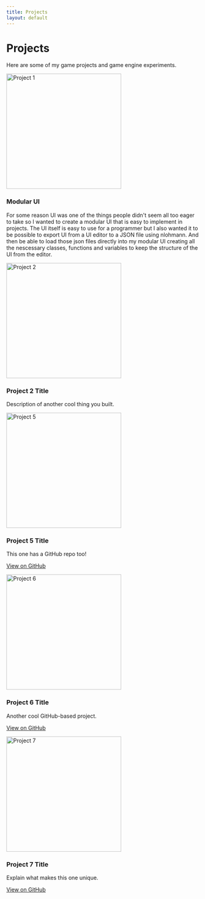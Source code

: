 ```yaml
---
title: Projects
layout: default
---
```


# Projects  
Here are some of my game projects and game engine experiments.

<div class="project-gallery">

<!-- Project 1 -->
<div class="project">
  <img src="{{ site.baseurl }}/assets/images/Menu.gif" alt="Project 1" width="300" />
  <h3>Modular UI</h3>
  <p>  For some reason UI was one of the things people didn't seem all too eager to take so I wanted to create a modular UI that is easy to implement in projects. 
       The UI itself is easy to use for a programmer but I also wanted it to be possible to export UI from a UI editor to a JSON file using nlohmann. And then be able
       to load those json files directly into my modular UI creating all the nescessary classes, functions and variables to keep the structure of the UI from the editor.</p>
</div>

<!-- Project 2 -->
<div class="project">
  <img src="{{ site.baseurl }}/assets/images/project2.png" alt="Project 2" width="300" />
  <h3>Project 2 Title</h3>
  <p>Description of another cool thing you built.</p>
</div>

<!-- Project 5 with GitHub -->
<div class="project">
  <img src="{{ site.baseurl }}/assets/images/project5.png" alt="Project 5" width="300" />
  <h3>Project 5 Title</h3>
  <p>This one has a GitHub repo too!</p>
  <p><a href="https://github.com/yourusername/project5" target="_blank">View on GitHub</a></p>
</div>

<!-- Project 6 with GitHub -->
<div class="project">
  <img src="{{ site.baseurl }}/assets/images/project6.png" alt="Project 6" width="300" />
  <h3>Project 6 Title</h3>
  <p>Another cool GitHub-based project.</p>
  <p><a href="https://github.com/yourusername/project6" target="_blank">View on GitHub</a></p>
</div>

<!-- Project 7 with GitHub -->
<div class="project">
  <img src="{{ site.baseurl }}/assets/images/project7.png" alt="Project 7" width="300" />
  <h3>Project 7 Title</h3>
  <p>Explain what makes this one unique.</p>
  <p><a href="https://github.com/yourusername/project7" target="_blank">View on GitHub</a></p>
</div>

</div>

